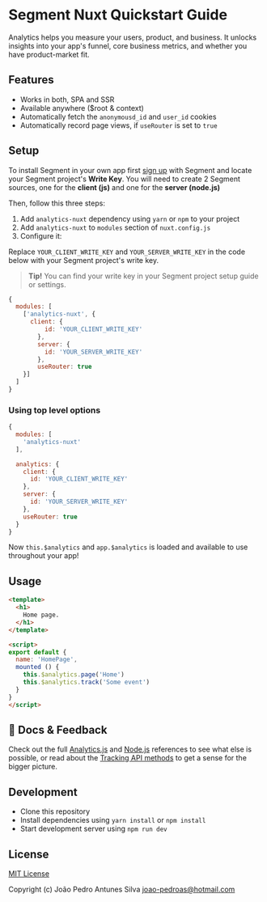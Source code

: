 # Segment Nuxt Quickstart Guide

Analytics helps you measure your users, product, and business. It unlocks insights into your app's funnel, core business metrics, and whether you have product-market fit.

## Features

- Works in both, SPA and SSR
- Available anywhere ($root & context)
- Automatically fetch the `anonymousd_id` and `user_id` cookies
- Automatically record page views, if `useRouter` is set to `true` 

## Setup
To install Segment in your own app first [sign up](https://app.segment.com/signup) with Segment and locate your Segment project's **Write Key**.
You will need to create 2 Segment sources, one for the **client (js)** and one for the **server (node.js)**

Then, follow this three steps:
1. Add `analytics-nuxt` dependency using `yarn` or `npm` to your project
2. Add `analytics-nuxt` to `modules` section of `nuxt.config.js`
3. Configure it:

Replace `YOUR_CLIENT_WRITE_KEY` and `YOUR_SERVER_WRITE_KEY` in the code below with your Segment project's write key.

> **Tip!** You can find your write key in your Segment project setup guide or settings.

```js
{
  modules: [
    ['analytics-nuxt', {
      client: {
          id: 'YOUR_CLIENT_WRITE_KEY'
        },
        server: {
          id: 'YOUR_SERVER_WRITE_KEY'
        },
        useRouter: true
    }]
  ]
}
```

### Using top level options

```js
{
  modules: [
    'analytics-nuxt'
  ],

  analytics: {
    client: {
      id: 'YOUR_CLIENT_WRITE_KEY'
    },
    server: {
      id: 'YOUR_SERVER_WRITE_KEY'
    },
    useRouter: true
  }
}
```

Now `this.$analytics` and `app.$analytics` is loaded and available to use throughout your app!

## Usage

```html
<template>
  <h1>
    Home page.
  </h1>
</template>

<script>
export default {
  name: 'HomePage',
  mounted () {
    this.$analytics.page('Home')
    this.$analytics.track('Some event')
  }
}
</script>
```

## 📝 Docs & Feedback
Check out the full [Analytics.js](https://segment.com/docs/sources/website/analytics.js) and [Node.js](https://segment.com/docs/sources/server/node/) references to see what else is possible, or read about the [Tracking API methods](https://segment.com/docs/sources/server/http) to get a sense for the bigger picture.

## Development

- Clone this repository
- Install dependencies using `yarn install` or `npm install`
- Start development server using `npm run dev`

## License

[MIT License](./LICENSE)

Copyright (c) João Pedro Antunes Silva <joao-pedroas@hotmail.com>

